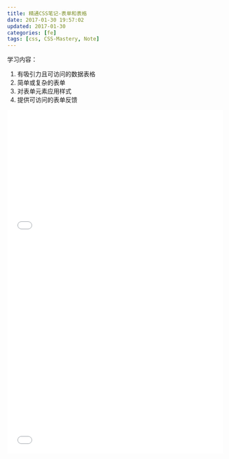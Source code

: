 ```yaml
---
title: 精通CSS笔记-表单和表格
date: 2017-01-30 19:57:02
updated: 2017-01-30
categories: [fe]
tags: [css, CSS-Mastery, Note]
---
```


学习内容：  
1. 有吸引力且可访问的数据表格
2. 简单或复杂的表单
3. 对表单元素应用样式
4. 提供可访问的表单反馈

<iframe src="./calender-styled.html" frameborder="0" width="100%" height="300"></iframe>

<iframe src="./advanced-form.html" frameborder="0" width="100%" height="500"></iframe>
